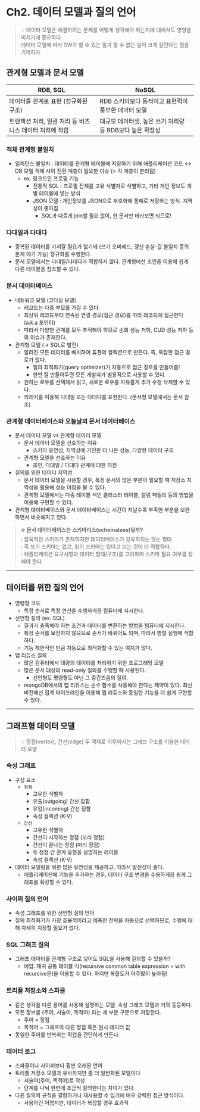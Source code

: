 # Ch2. 데이터 모델과 질의 언어

> 💡 데이터 모델은 해결하려는 문제를 어떻게 생각해야 하는지에 대해서도 영향을 미치기에 중요하다. <br>
> 데이터 모델에 따라 SW가 할 수 있는 일과 할 수 없는 일이 크게 갈린다는 점을 기억하자.


## 관계형 모델과 문서 모델

| RDB, SQL | NoSQL |
| --- | --- |
| 데이터를 관계로 표현 (정규화된 구조) | RDB 스키마보다 동적이고 표현력이 풍부한 데이터 모델 |
| 트랜잭션 처리, 일괄 처리 등 비즈니스 데이터 처리에 적합 | 대규모 데이터셋, 높은 쓰기 처리량 등 RDB보다 높은 확장성 |

### 객체 관계형 불일치

- 임피던스 불일치 : 데이터를 관계형 테이블에 저장하기 위해 애플리케이션 코드 ↔ DB 모델 객체 사이 전환 계층이 필요한 이슈 (= 각 계층이 분리됨)
    - ex. 링크드인 프로필 기능
        - 전통적 SQL : 프로필 전체를 고유 식별자로 식별하고, 기타 개인 정보도 개별 테이블에 넣는 방식
        - JSON 모델 : 개인정보를 JSON으로 부호화해 통째로 저장하는 방식. 지역성이 좋아짐
            - SQL과 다르게 join할 필요 없이, 한 문서만 바라보면 되므로!

### 다대일과 다대다

- 중복된 데이터를 가져갈 필요가 없기에 (쓰기 오버헤드, 갱신 손실-값 불일치 등의 문제 야기 가능) 정규화를 수행한다.
- 문서 모델에서는 다대일/다대다가 적합하지 않다. 관계형에선 조인을 이용해 쉽게 다른 테이블을 참조할 수 있다.

### 문서 데이터베이스

- 네트워크 모델 (코다실 모델)
    - 레코드는 다중 부모를 가질 수 있다.
    - 최상위 레코드부터 연속된 연결 경로(접근 경로)를 따라 레코드에 접근한다 (a.k.a 포인터)
    - 따라서 다양한 관계를 모두 추적해야 하므로 순회 성능 저하, CUD 성능 저하 등의 이슈가 존재한다.
- 관계형 모델 (→ SQL로 발전)
    - 알려진 모든 데이터를 배치하여 튜플의 컬렉션으로 만든다. 즉, 복잡한 접근 경로가 없다.
        - 질의 최적화기(query optimizer)가 자동으로 접근 경로를 만들어줌!
        - 한번 잘 만들어두면 모든 개발자가 범용적으로 사용할 수 있다.
    - 원하는 로우를 선택해서 읽고, 새로운 로우를 자유롭게 추가 수정 삭제할 수 있다.
    - 외래키를 이용해 다대일 또는 다대다를 표현한다. (문서형 모델에서는 문서 참조)

### 관계형 데이터베이스와 오늘날의 문서 데이터베이스

- 문서 데이터 모델 vs 관계형 데이터 모델
    - 문서 데이터 모델을 선호하는 이유
        - 스키마 유연성, 지역성에 기인한 더 나은 성능, 다양한 데이터 구조
    - 관계형 모델을 선호하는 이유
        - 조인, 다대일 / 다대다 관계에 대한 지원
- 질의를 위한 데이터 지역성
    - 문서 데이터 모델을 사용할 경우, 특정 문서의 많은 부분이 필요할 때 저장소 지역성을 활용해 성능 이점을 볼 수 있다.
    - 관계형 모델에서는 다중 테이블 색인 클러스터 테이블, 칼럼 패밀리 등의 방법을 이용해 구현할 수 있다.
- 관계형 데이터베이스와 문서 데이터베이스는 시간이 지날수록 부족한 부분을 보완하면서 비슷해지고 있다.

> ❄️ **문서 데이터베이스는 스키마리스(schemaless)일까?** <br>
> : 암묵적인 스키마가 존재하지만 데이터베이스가 강요하지는 않는 형태 <br>
> : 즉 쓰기 스키마는 없고, 읽기 스키마는 있다고 보는 것이 더 적합하다. <br>
> : 애플리케이션 요구사항과 데이터 형태(구조)를 고려하여 스키마 필요 여부를 정해야 한다.


---

## 데이터를 위한 질의 언어

- 명령형 코드
    - 특정 순서로 특정 연산을 수행하게끔 컴퓨터에 지시한다.
- 선언형 질의 (ex. SQL)
    - 결과가 충족해야 하는 조건과 데이터를 변환하는 방법을 텀퓨터에 지시한다.
    - 특정 순서를 보장하지 않으므로 순서가 바뀌어도 되며, 따라서 병렬 실행에 적합하다.
    - 기능 제한적인 만큼 자동으로 최적화할 수 있는 여지가 많다.
- 맵 리듀스 질의
    - 많은 컴퓨터에서 대량의 데이터를 처리하기 위한 프로그래밍 모델
    - 많은 문서 대상의 read-only 질의를 수행할 때 사용된다.
        - 선언형도 명령형도 아닌 그 중간즈음의 질의.
    - mongoDB에서의 맵 리듀스는 순수 함수를 사용해야 한다는 제약이 있다. 최신 버전에선 집계 파이프라인을 이용해 맵 리듀스와 동일한 기능을 더 쉽게 구현할 수 있다.

---

## 그래프형 데이터 모델

> 💡 정점(vertex), 간선(edge) 두 객체로 이루어지는 그래프 구조를 이용한 데이터 모델


### 속성 그래프

- 구성 요소
    - `정점`
        - 고유한 식별자
        - 유출(outgoing) 간선 집합
        - 유입(incoming) 간선 집합
        - 속성 컬렉션 (K-V)
    - `간선`
        - 고유한 식별자
        - 간선이 시작하는 정점 (꼬리 정점)
        - 간선이 끝나는 정점 (머리 정점)
        - 두 정점 간 관계 유형을 설명하는 레이블
        - 속성 컬렉션 (K-V)
- 데이터 모델링을 위한 많은 유연성을 제공하고, 따라서 발전성이 좋다.
    - 애플리케이션에 기능을 추가하는 경우, 데이터 구조 변경을 수용하게끔 쉽게 그래프를 확장할 수 있다.

### 사이퍼 질의 언어

- 속성 그래프를 위한 선언형 질의 언어
- 질의 최적화기가 가장 효율적이라고 예측한 전략을 자동으로 선택하므로, 수행에 대해 자세히 지정할 필요가 없다.

### SQL 그래프 질의

- 그래프 데이터를 관계형 구조로 넣어도 SQL을 사용해 질의할 수 있을까?
    - 예압. 재귀 공통 테이블 식(recursive common table expression = with recursive문)을 이용할 수 있다. 하지만 복잡도가 아주많이 높아짐!

### 트리플 저장소와 스파클

- 같은 생각을 다른 용어를 사용해 설명하는 모델. 속성 그래프 모델과 거의 동등하다.
- 모든 정보를 (주어, 서술어, 목적어) 라는 세 부분 구문으로 저장한다.
    - 주어 = 정점
    - 목적어 = 그래프의 다른 정점 혹은 원시 데이터 값
- 동일한 주어를 반복하는 작업을 간단하게 만든다.

### 데이터 로그

- 스파클이나 사이퍼보다 훨씬 오래된 언어
- 트리플 저장소 모델과 유사하지만 좀 더 일반화된 모델이다
    - 서술어(주어, 목적어)로 작성
    - 단계를 나눠 한번에 조금씩 질의한다는 차이가 있다.
- 다른 질의의 규칙을 결합하거나 재사용할 수 있기에 매우 강력한 접근 방식이다.
    - 사용하긴 어렵지만, 데이터가 복잡할 경우 효과적